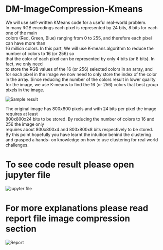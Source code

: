 # DM-ImageCompression-Kmeans

We	will	use	self-written KMeans	code	for	a	useful	real-world	problem.	
In	many	RGB	encodings	each	pixel	is	represented	by	24	bits,	8	bits	for	each	one	of	the	main	
colors	(Red,	Green,	Blue)	ranging	from	0	to	255,	and	therefore	each	pixel	can	have	more	than	
16	million	colors.	
In	this	part,	We	will	use	K-means	algorithm	to	reduce	the	number	of	colors	to	16	(or	256)	so	
that	the	color	of	each	pixel	can	be	represented	by	only	4	bits	(or	8	bits).	In	fact,	we	only	need	
to	store	the	RGB	values	of	the	16	(or	256)	selected	colors	in	an	array,	and	for	each	pixel	in	the	
image	we	now	need	to	only	store	the	index	of	the	color	in	the	array.	Since	reducing	the	
number	of	the	colors	result	in	lower	quality	for	the	image,	we	use	K-means	to	find	the	16	(or	
256)	colors	that	best	group	pixels	in	the	image.


![Sample result](https://octodex.github.com/images/yaktocat.png)


The	original	image	has	800x800	pixels	and	with	24	bits	per	pixel	the	image	requires	at	least	
800x800x24	bits	to	be	stored.	By	reducing	the	number	of	colors	to	16	and	256	the	image	only	
requires	about	800x800x4	and	800x800x8	bits	respectively	to	be	stored.	
By	this	point	hopefully	you	have	learnt	the	intuition	behind	the	clustering	and	grasped	a	hands-
on	knowledge	on	how	to	use	clustering	for	real	world	challenges.		

# To see code result please open jupyter file
![jupyter file](https://octodex.github.com/images/yaktocat.png)

# For more explanations please read report file image compression section
![Report](https://octodex.github.com/images/yaktocat.png)
